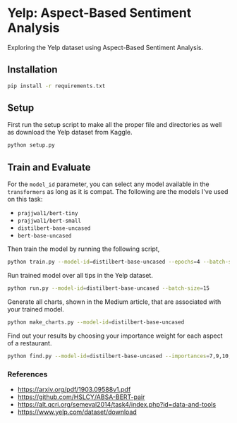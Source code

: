 # Yelp: Aspect-Based Sentiment Analysis
Exploring the Yelp dataset using Aspect-Based Sentiment Analysis.

## Installation
```sh
pip install -r requirements.txt
```


## Setup
First run the setup script to make all the proper file and directories as well as
download the Yelp dataset from Kaggle.
```sh
python setup.py
```

## Train and Evaluate
For the `model_id` parameter, you can select any model available in the `transformers` as long as it is compat.
The following are the models I've used on this task:
* `prajjwal1/bert-tiny`
* `prajjwal1/bert-small`
* `distilbert-base-uncased`
* `bert-base-uncased`



Then train the model by running the following script,
```sh
python train.py --model-id=distilbert-base-uncased --epochs=4 --batch-size=24 --lr=5e-2
```

Run trained model over all tips in the Yelp dataset.
```sh
python run.py --model-id=distilbert-base-uncased --batch-size=15
```

Generate all charts, shown in the Medium article, that are associated with your trained model.
```sh
python make_charts.py --model-id=distilbert-base-uncased
```

Find out your results by choosing your importance weight for each aspect of a restaurant.
```sh
python find.py --model-id=distilbert-base-uncased --importances=7,9,10,5,5,2
```


### References
* https://arxiv.org/pdf/1903.09588v1.pdf
* https://github.com/HSLCY/ABSA-BERT-pair
* https://alt.qcri.org/semeval2014/task4/index.php?id=data-and-tools
* https://www.yelp.com/dataset/download
